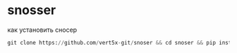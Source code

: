 # snosser
как установить сносер 
```python
git clone https://github.com/vert5x-git/snoser && cd snoser && pip install requirements.txt && python3 snos.py
```